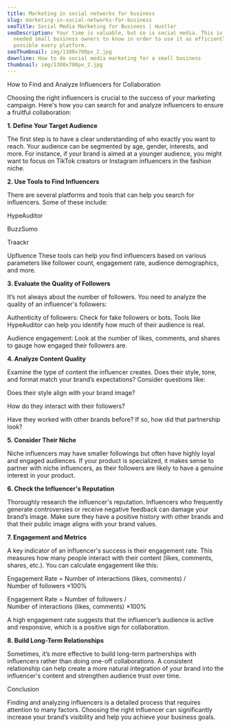 ```yaml
---
title: Marketing in social networks for business
slug: marketing-in-social-networks-for-business
seoTitle: Social Media Marketing for Business | Hustler
seoDescription: Your time is valuable, but so is social media. This is what is
  needed small business owners to know in order to use it as efficiently as
  possible every platform.
seoThumbnail: img/1300x700px_2.jpg
downline: How to do social media marketing for a small business
thumbnail: img/1300x700px_2.jpg
---
```

How to Find and Analyze Influencers for Collaboration

Choosing the right influencers is crucial to the success of your marketing campaign. Here's how you can search for and analyze influencers to ensure a fruitful collaboration:



**1. Define Your Target Audience**

The first step is to have a clear understanding of who exactly you want to reach. Your audience can be segmented by age, gender, interests, and more. For instance, if your brand is aimed at a younger audience, you might want to focus on TikTok creators or Instagram influencers in the fashion niche.



**2. Use Tools to Find Influencers**

There are several platforms and tools that can help you search for influencers. Some of these include:



HypeAuditor

BuzzSumo

Traackr

Upfluence These tools can help you find influencers based on various parameters like follower count, engagement rate, audience demographics, and more.

**3. Evaluate the Quality of Followers**

It’s not always about the number of followers. You need to analyze the quality of an influencer's followers:



Authenticity of followers: Check for fake followers or bots. Tools like HypeAuditor can help you identify how much of their audience is real.

Audience engagement: Look at the number of likes, comments, and shares to gauge how engaged their followers are.

**4. Analyze Content Quality**

Examine the type of content the influencer creates. Does their style, tone, and format match your brand’s expectations? Consider questions like:



Does their style align with your brand image?

How do they interact with their followers?

Have they worked with other brands before? If so, how did that partnership look?

**5. Consider Their Niche**

Niche influencers may have smaller followings but often have highly loyal and engaged audiences. If your product is specialized, it makes sense to partner with niche influencers, as their followers are likely to have a genuine interest in your product.





**6. Check the Influencer's Reputation**

Thoroughly research the influencer's reputation. Influencers who frequently generate controversies or receive negative feedback can damage your brand’s image. Make sure they have a positive history with other brands and that their public image aligns with your brand values.



**7. Engagement and Metrics**

A key indicator of an influencer's success is their engagement rate. This measures how many people interact with their content (likes, comments, shares, etc.). You can calculate engagement like this:



Engagement Rate = Number of interactions (likes, comments) / Number of followers ×100%

Engagement Rate = Number of followers / Number of interactions (likes, comments) ×100%

A high engagement rate suggests that the influencer’s audience is active and responsive, which is a positive sign for collaboration.



**8. Build Long-Term Relationships**

Sometimes, it’s more effective to build long-term partnerships with influencers rather than doing one-off collaborations. A consistent relationship can help create a more natural integration of your brand into the influencer's content and strengthen audience trust over time.



Conclusion

Finding and analyzing influencers is a detailed process that requires attention to many factors. Choosing the right influencer can significantly increase your brand’s visibility and help you achieve your business goals.

